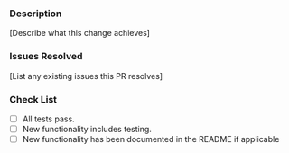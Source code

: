### Description

[Describe what this change achieves]

### Issues Resolved

[List any existing issues this PR resolves]

### Check List
- [ ] All tests pass.
- [ ] New functionality includes testing.
- [ ] New functionality has been documented in the README if applicable

